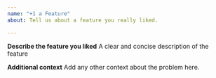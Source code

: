 ```yaml
---
name: "+1 a Feature"
about: Tell us about a feature you really liked.

---
```


**Describe the feature you liked**
A clear and concise description of the feature

**Additional context**
Add any other context about the problem here.

